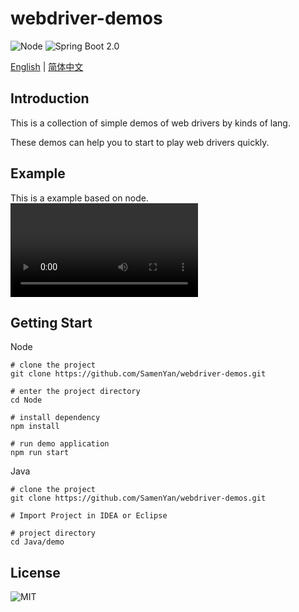 #  webdriver-demos
![Node](https://img.shields.io/node/v/passport/latest.svg)
![Spring Boot 2.0](https://img.shields.io/badge/Spring%20Boot-2.0-brightgreen.svg)

[English](./README.md) | [简体中文](./README.zh-CN.md)

## Introduction
This is a collection of simple demos of web drivers by kinds of lang.

These demos can help you to start to play web drivers quickly.

## Example
This is a example based on node. 
![video](./video.mov)
## Getting Start
Node 

```
# clone the project
git clone https://github.com/SamenYan/webdriver-demos.git

# enter the project directory
cd Node

# install dependency
npm install

# run demo application
npm run start
```

Java 

```
# clone the project 
git clone https://github.com/SamenYan/webdriver-demos.git

# Import Project in IDEA or Eclipse

# project directory
cd Java/demo
```

## License

![MIT](https://img.shields.io/npm/l/express.svg)